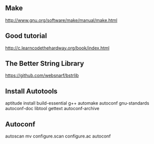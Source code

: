 ## Make
http://www.gnu.org/software/make/manual/make.html

## Good tutorial
http://c.learncodethehardway.org/book/index.html

## The Better String Library 
https://github.com/websnarf/bstrlib  

## Install Autotools
aptitude install build-essential g++ automake autoconf gnu-standards autoconf-doc libtool gettext autoconf-archive

## Autoconf
autoscan
mv configure.scan configure.ac
autoconf
